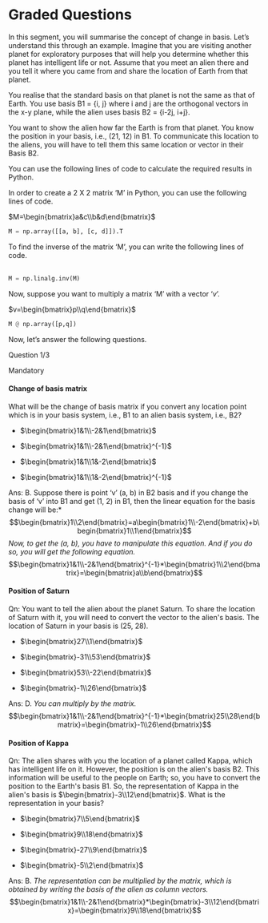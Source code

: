 # Graded Questions

In this segment, you will summarise the concept of change in basis. Let’s understand this through an example. Imagine that you are visiting another planet for exploratory purposes that will help you determine whether this planet has intelligent life or not. Assume that you meet an alien there and you tell it where you came from and share the location of Earth from that planet.

You realise that the standard basis on that planet is not the same as that of Earth. You use basis B1 = {i, j} where i and j are the orthogonal vectors in the x-y plane, while the alien uses basis B2 = {i-2j, i+j}.

You want to show the alien how far the Earth is from that planet. You know the position in your basis, i.e., (21, 12) in B1. To communicate this location to the aliens, you will have to tell them this same location or vector in their Basis B2.

You can use the following lines of code to calculate the required results in Python.

In order to create a 2 X 2 matrix ‘M’ in Python, you can use the following lines of code.

$M=\begin{bmatrix}a&c\\b&d\end{bmatrix}$

```python
M = np.array([[a, b], [c, d]]).T
```

To find the inverse of the matrix ‘M’, you can write the following lines of code.  
 

```python
M = np.linalg.inv(M)
```

Now, suppose you want to multiply a matrix ‘M’ with a vector ‘$v$’.  

$v=\begin{bmatrix}p\\q\end{bmatrix}$

```python
M @ np.array([p,q])
```

Now, let’s answer the following questions.

Question 1/3

Mandatory

#### Change of basis matrix

What will be the change of basis matrix if you convert any location point which is in your basis system, i.e., B1 to an alien basis system, i.e., B2?

- $\begin{bmatrix}1&1\\-2&1\end{bmatrix}$

- $\begin{bmatrix}1&1\\-2&1\end{bmatrix}^{-1}$

- $\begin{bmatrix}1&1\\1&-2\end{bmatrix}$

- $\begin{bmatrix}1&1\\1&-2\end{bmatrix}^{-1}$

Ans: B. Suppose there is point ‘v’ (a, b) in B2 basis and if you change the basis of ‘v’ into B1 and get (1, 2) in B1, then the linear equation for the basis change will be:*
$$\begin{bmatrix}1\\2\end{bmatrix}=a\begin{bmatrix}1\\-2\end{bmatrix}+b\begin{bmatrix}1\\1\end{bmatrix}$$
*Now, to get the (a, b), you have to manipulate this equation. And if you do so, you will get the following equation.*
$$\begin{bmatrix}1&1\\-2&1\end{bmatrix}^{-1}*\begin{bmatrix}1\\2\end{bmatrix}=\begin{bmatrix}a\\b\end{bmatrix}$$
#### Position of Saturn

Qn: You want to tell the alien about the planet Saturn. To share the location of Saturn with it, you will need to convert the vector to the alien's basis. The location of Saturn in your basis is (25, 28).

- $\begin{bmatrix}27\\1\end{bmatrix}$

- $\begin{bmatrix}-31\\53\end{bmatrix}$

- $\begin{bmatrix}53\\-22\end{bmatrix}$

- $\begin{bmatrix}-1\\26\end{bmatrix}$

Ans: D. *You can multiply by the matrix.*
$$\begin{bmatrix}1&1\\-2&1\end{bmatrix}^{-1}*\begin{bmatrix}25\\28\end{bmatrix}=\begin{bmatrix}-1\\26\end{bmatrix}$$

#### Position of Kappa

Qn: The alien shares with you the location of a planet called Kappa, which has intelligent life on it. However, the position is on the alien's basis B2. This information will be useful to the people on Earth; so, you have to convert the position to the Earth's basis B1. So, the representation of Kappa in the alien's basis is $\begin{bmatrix}-3\\12\end{bmatrix}$. What is the representation in your basis?

- $\begin{bmatrix}7\\5\end{bmatrix}$

- $\begin{bmatrix}9\\18\end{bmatrix}$

- $\begin{bmatrix}-27\\9\end{bmatrix}$

- $\begin{bmatrix}-5\\2\end{bmatrix}$

Ans: B. *The representation can be multiplied by the matrix, which is obtained by writing the basis of the alien as column vectors.*
$$\begin{bmatrix}1&1\\-2&1\end{bmatrix}*\begin{bmatrix}-3\\12\end{bmatrix}=\begin{bmatrix}9\\18\end{bmatrix}$$
